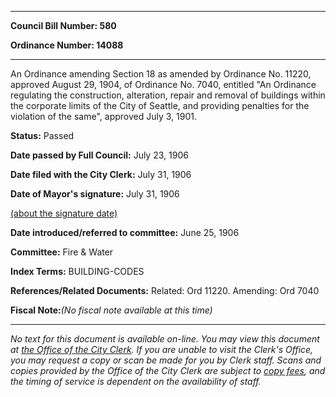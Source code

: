 

********

**Council Bill Number: 580**
   
**Ordinance Number: 14088**
********

 An Ordinance amending Section 18 as amended by Ordinance No. 11220, approved August 29, 1904, of Ordinance No. 7040, entitled "An Ordinance regulating the construction, alteration, repair and removal of buildings within the corporate limits of the City of Seattle, and providing penalties for the violation of the same", approved July 3, 1901.

**Status:** Passed
   
**Date passed by Full Council:** July 23, 1906
   
**Date filed with the City Clerk:** July 31, 1906
   
**Date of Mayor's signature:** July 31, 1906
   
[(about the signature date)](/~public/approvaldate.htm)
   
   
   
**Date introduced/referred to committee:** June 25, 1906
   
**Committee:** Fire & Water
   
   
**Index Terms:** BUILDING-CODES

**References/Related Documents:** Related: Ord 11220. Amending: Ord 7040

**Fiscal Note:**_(No fiscal note available at this time)_
********

_No text for this document is available on-line. You may view this document at [the Office of the City Clerk](http://www.seattle.gov/leg/clerk/contactUs.htm). If you are unable to visit the Clerk's Office, you may request a copy or scan be made for you by Clerk staff. Scans and copies provided by the Office of the City Clerk are subject to [copy fees](http://clerk.seattle.gov/~public/clerkfees.htm), and the timing of service is dependent on the availability of staff._

